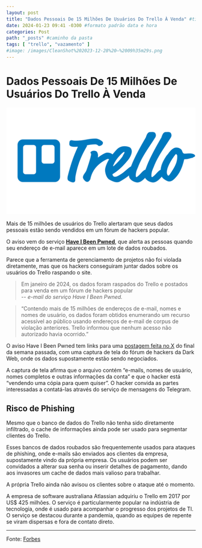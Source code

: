 ```yaml
---
layout: post
title: "Dados Pessoais De 15 Milhões De Usuários Do Trello À Venda" #titulo para a barra de enderecos
date: 2024-01-23 09:41 -0300 #formato padrão data e hora
categories: Post
path: "_posts" #caminho da pasta
tags: [ "trello", "vazamento" ]
#image: /images/CleanShot%202023-12-28%20—%2009h35m29s.png
---
```


# Dados Pessoais De 15 Milhões De Usuários Do Trello À Venda
![](/images/trello-logo.png)

Mais de 15 milhões de usuários do Trello alertaram que seus dados pessoais estão sendo vendidos em um fórum de hackers popular.

O aviso vem do serviço [**Have I Been Pwned**](https://haveibeenpwned.com/PwnedWebsites#Trello), que alerta as pessoas quando seu endereço de e-mail aparece em um lote de dados roubados.

Parece que a ferramenta de gerenciamento de projetos não foi violada diretamente, mas que os hackers conseguiram juntar dados sobre os usuários do Trello raspando o site.

>Em janeiro de 2024, os dados foram raspados do Trello e postados para venda em um fórum de hackers popular  
-- *e-mail do serviço Have I Been Pwned.*

>“Contendo mais de 15 milhões de endereços de e-mail, nomes e nomes de usuário, os dados foram obtidos enumerando um recurso acessível ao público usando endereços de e-mail de corpus de violação anteriores. Trello informou que nenhum acesso não autorizado havia ocorrido.”

O aviso Have I Been Pwned tem links para uma [postagem feita no X](https://twitter.com/H4ckManac/status/1747527579559411959) do final da semana passada, com uma captura de tela do fórum de hackers da Dark Web, onde os dados supostamente estão sendo negociados.

A captura de tela afirma que o arquivo contém “e-mails, nomes de usuário, nomes completos e outras informações da conta” e que o hacker está “vendendo uma cópia para quem quiser”. O hacker convida as partes interessadas a contatá-las através do serviço de mensagens do Telegram.

## Risco de Phishing

Mesmo que o banco de dados do Trello não tenha sido diretamente infiltrado, o cache de informações ainda pode ser usado para segmentar clientes do Trello.

Esses bancos de dados roubados são frequentemente usados para ataques de phishing, onde e-mails são enviados aos clientes da empresa, supostamente vindo da própria empresa. Os usuários podem ser convidados a alterar sua senha ou inserir detalhes de pagamento, dando aos invasores um cache de dados mais valioso para trabalhar.

A própria Trello ainda não avisou os clientes sobre o ataque até o momento.

A empresa de software australiana Atlassian adquiriu o Trello em 2017 por US$ 425 milhões. O serviço é particularmente popular na indústria de tecnologia, onde é usado para acompanhar o progresso dos projetos de TI. O serviço se destacou durante a pandemia, quando as equipes de repente se viram dispersas e fora de contato direto.
___


Fonte: [Forbes](https://www.forbes.com/sites/barrycollins/2024/01/23/personal-details-of-15-million-trello-users-up-for-sale/?sh=1a8ff984d94b)